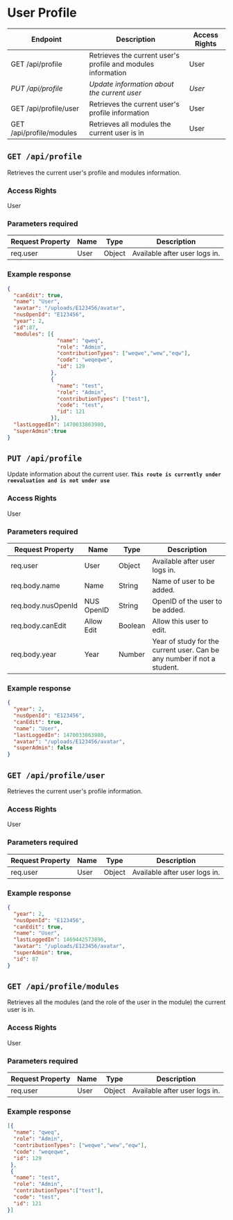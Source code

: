 # User Profile
|          Endpoint          |                             Description                            |  Access Rights  |
|----------------------------|--------------------------------------------------------------------|-----------------|
|       GET /api/profile     |    Retrieves the current user's profile and modules information    |      User       |
|      _PUT /api/profile_      |              _Update information about the current user_             |      _User_       |
|    GET /api/profile/user   |          Retrieves the current user's profile information          |      User       |
|  GET /api/profile/modules  |            Retrieves all modules the current user is in            |      User       |

## `GET /api/profile`
Retrieves the current user's profile and modules information.

### Access Rights
User

### Parameters required
| Request Property |  Name  |   Type   |           Description           |
|------------------|--------|----------|---------------------------------|
|     req.user     |  User  |  Object  |  Available after user logs in.  |

### Example response
```json
{
  "canEdit": true,
  "name": "User",
  "avatar": "/uploads/E123456/avatar",
  "nusOpenId": "E123456",
  "year": 2,
  "id":87,
  "modules": [{
                "name": "qweq",
                "role": "Admin",
                "contributionTypes": ["weqwe","wew","eqw"],
                "code": "weqeqwe",
                "id": 129
              },
              {
                "name": "test",
                "role": "Admin",
                "contributionTypes": ["test"],
                "code": "test",
                "id": 121
              }],
  "lastLoggedIn": 1470033863980,
  "superAdmin":true
}
```


## `PUT /api/profile`
Update information about the current user.
**`This route is currently under reevaluation and is not under use`**

### Access Rights
User

### Parameters required
|   Request Property   |     Name     |    Type   |                                Description                                |
|----------------------|--------------|-----------|---------------------------------------------------------------------------|
|       req.user       |     User     |   Object  |                       Available after user logs in.                       |
|     req.body.name    |     Name     |   String  |                         Name of user to be added.                         |
|  req.body.nusOpenId  |  NUS OpenID  |   String  |                      OpenID of the user to be added.                      |
|   req.body.canEdit   |  Allow Edit  |  Boolean  |                         Allow this user to edit.                          |
|     req.body.year    |     Year     |   Number  |  Year of study for the current user. Can be any number if not a student.  |

### Example response
```json
{
  "year": 2,
  "nusOpenId": "E123456",
  "canEdit": true,
  "name": "User",
  "lastLoggedIn": 1470033863980,
  "avatar": "/uploads/E123456/avatar",
  "superAdmin": false
}
```

## `GET /api/profile/user`
Retrieves the current user's profile information.

### Access Rights
User

### Parameters required
| Request Property |  Name  |   Type   |           Description           |
|------------------|--------|----------|---------------------------------|
|     req.user     |  User  |  Object  |  Available after user logs in.  |

### Example response
```json
{ 
  "year": 2,
  "nusOpenId": "E123456",
  "canEdit": true,
  "name": "User",
  "lastLoggedIn": 1469442573896,
  "avatar": "/uploads/E123456/avatar",
  "superAdmin": true,
  "id": 87
}
```

## `GET /api/profile/modules`
Retrieves all the modules (and the role of the user in the module) the current user is in.

### Access Rights
User

### Parameters required
| Request Property |  Name  |   Type   |           Description           |
|------------------|--------|----------|---------------------------------|
|     req.user     |  User  |  Object  |  Available after user logs in.  |

### Example response
```json
[{
  "name": "qweq",
  "role": "Admin",
  "contributionTypes": ["weqwe","wew","eqw"],
  "code": "weqeqwe",
  "id": 129
 },
 {
  "name": "test",
  "role": "Admin",
  "contributionTypes":["test"],
  "code": "test",
  "id": 121
}]
```
